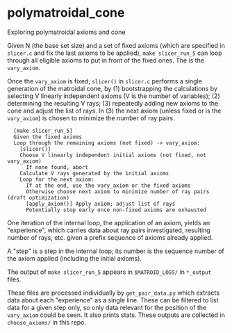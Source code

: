 # polymatroidal_cone
Exploring polymatroidal axioms and cone



Given N (the base set size) and a set of fixed axioms
(which are specified in `slicer.c` and fix the last axioms to be applied),
`make slicer_run_5` can loop through all eligible axioms to put
in front of the fixed ones. The is the `vary_axiom`.

Once the `vary_axiom` is fixed, `slicer()` in `slicer.c`
performs a single generation of the matroidal cone,
by (1) bootstrapping the calculations by selecting V linearly independent axioms (V is the number of variables);
(2) determining the resulting V rays; (3) repeatedly adding new axioms to the cone and adjust the list of rays.
In (3) the next axiom (unless fixed or is the `vary_axiom`) is chosen to minimize the number of ray pairs.

```
  [make slicer_run_5]
  Given the fixed axioms
  Loop through the remaining axioms (not fixed) -> vary_axiom:
    [slicer()]
    Choose V linearly independent initial axioms (not fixed, not vary_axiom)
      If none found, abort
    Calculate V rays generated by the initial axioms
    Loop for the next axiom:
      If at the end, use the vary_axiom or the fixed axioms
      Otherwise choose next axiom to minimize number of ray pairs (draft optimization)
      [apply_axiom()] Apply axiom; adjust list of rays
      Potentially stop early once non-fixed axioms are exhausted
```

One iteration of the internal loop, the application of an axiom, yields an "experience",
which carries data about ray pairs investigated, resulting number of rays, etc. given a prefix sequence 
of axioms already applied.

A "step" is a step in the internal loop; its number is the sequence number of the axiom applied (including the initial axioms).

The output of `make slicer_run_5` appears in `$MATROID_LOGS/` in `*_output` files.

These files are processed individually by `get_pair_data.py` which extracts data about each "experience"
as a single line. These can be filtered to list data for a given step only, so only data relevant for the position
of the `vary_axiom` could be seen. It also prints stats.
These outputs are collected in `choose_axioms/` in this repo.
